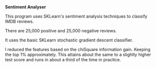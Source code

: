 **Sentiment Analyser**

This program uses SKLearn's sentiment analysis techniques to classify IMDB reviews.

There are 25,000 positive and 25,000 negative reviews.

It uses the basic SKLearn stochastic gradient descent classifier.

I reduced the features based on the chiSquare information gain. Keeping the top 1% approximately. This attains about the same to a slightly higher test score and runs in about a third of the time in practice.